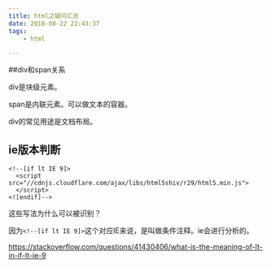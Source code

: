 ```yaml
---
title: html之疑问汇总
date: 2018-08-22 22:43:37
tags:
	- html

---
```


##div和span关系

div是块级元素。

span是内联元素。可以做文本的容器。



div的常见用途是文档布局。



## ie版本判断

```
<!--[if lt IE 9]>
  <script src="//cdnjs.cloudflare.com/ajax/libs/html5shiv/r29/html5.min.js">
  </script>
<![endif]-->
```

这些写法为什么可以被识别？

因为`<!--[if lt IE 9]>`这个对应IE来说，是叫做条件注释。ie会进行分析的。



https://stackoverflow.com/questions/41430406/what-is-the-meaning-of-lt-in-if-lt-ie-9